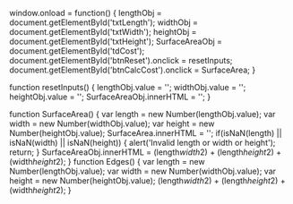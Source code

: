 window.onload = function() {
	lengthObj = document.getElementById('txtLength');
	widthObj = document.getElementById('txtWidth');
	heightObj = document.getElementById('txtHeight');
	SurfaceAreaObj = document.getElementById('tdCost');
	document.getElementById('btnReset').onclick = resetInputs;
	document.getElementById('btnCalcCost').onclick = SurfaceArea;
}

function resetInputs() {
     lengthObj.value = '';
     widthObj.value = '';
     heightObj.value = '';
     SurfaceAreaObj.innerHTML = '';
}

function SurfaceArea() {
	var length = new Number(lengthObj.value);
    var width = new Number(widthObj.value);
	var height = new Number(heightObj.value);
    SurfaceArea.innerHTML = '';
    if(isNaN(length) || isNaN(width) || isNaN(height)) {
         alert('Invalid length or width or height');
         return;
	}
    SurfaceAreaObj.innerHTML = (length*width*2) + (length*height*2) + (width*height*2);
}
function Edges() {
	var length = new Number(lengthObj.value);
	var width = new Number(widthObj.value);
	var height = new Number(heightObj.value);
	(length*width*2) + (length*height*2) + (width*height*2);
	}


